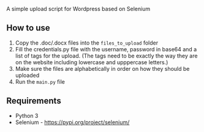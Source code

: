 A simple upload script for Wordpress based on Selenium


## How to use
1. Copy the .doc/.docx files into the `files_to_upload` folder
2. Fill the credentials.py file with the username, password in base64 and a list of tags for the upload. (The tags need to be exactly the way they are on the website including lowercase and upppercase letters.)
3. Make sure the files are alphabetically in order on how they should be uploaded
4. Run the `main.py` file


## Requirements
- Python 3
- Selenium - https://pypi.org/project/selenium/